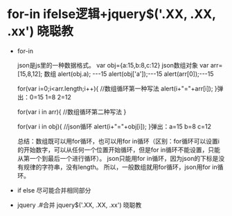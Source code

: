﻿# for-in ifelse逻辑+jquery$('.XX, .XX, .xx') 晓聪教 #

- for-in

	json是js里的一种数据格式。
	var obj={a:15,b:8,c:12} json数组对象 
	var arr=[15,8,12]; 数组
	alert(obj.a); ---15
	alert(obj['a']);---15
	alert(arr[0]);---15
	
	
	for(var i=0;i<arr.length;i++){ //数组循环第一种写法
	alert(i+"="+arr[i]);
	}弹出：0=15 1=8 2=12
	
	for(var i in arr){ //数组循环第二种写法
	}
	
	for(var i in obj){ //json循环
	alert(i+"="+obj[i]);
	}弹出：a=15 b=8 c=12
	
	总结：数组既可以用for循环，也可以用for in循环（区别：for循环可以设置i的开始数字，可以从任何一个位置开始循环，但是for in循环不能设置，只能从第一个到最后一个进行循环）。
	json只能用for in循环，因为json的下标是没有规律的字符串，没有length。
	所以，一般数组就用for循环，json用for in循环。

- if else 尽可能合并相同部分

- jquery .#合并 jquery$('.XX, .XX, .xx') 晓聪教 

